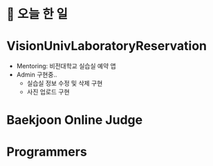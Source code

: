 # :thought_balloon: __오늘 한 일__

# __VisionUnivLaboratoryReservation__
* Mentoring: 비전대학교 실습실 예약 앱
* Admin 구현중..
    * 실습실 정보 수정 및 삭제 구현
    * 사진 업로드 구현
# __Baekjoon Online Judge__
# __Programmers__
